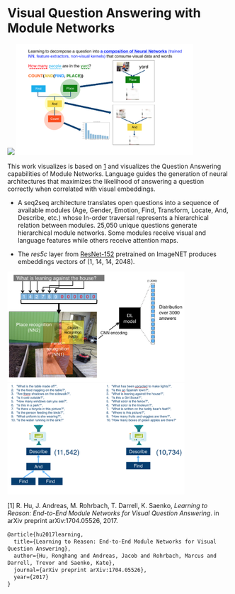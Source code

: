 # Visual Question Answering with Module Networks

<img src="https://github.com/omar-florez/VQA-ModuleNetworks/blob/master/output/VQA2.gif" width="400"> <img src="https://github.com/omar-florez/VQA-ModuleNetworks/blob/master/output/Untitled3.png" width="400">

This work visualizes is based on [1](https://github.com/ronghanghu/n2nmn) and visualizes the Question Answering capabilities of Module Networks. Language guides the generation of neural architectures that maximizes the likelihood of answering a question correctly when correlated with visual embeddings.  

* A seq2seq architecture translates open questions into a sequence of available modules (Age, Gender, Emotion, Find, Transform, Locate, And, Describe, etc.) whose In-order traversal represents a hierarchical relation between modules. 25,050 unique questions generate hierarchical module networks. Some modules receive visual and language features while others receive attention maps.

* The *res5c* layer from [ResNet-152](https://github.com/KaimingHe/deep-residual-networks) pretrained on ImageNET produces embeddings vectors of (1, 14, 14, 2048).

<img src="https://github.com/omar-florez/VQA-ModuleNetworks/blob/master/output/Untitled2.png" width="400">
<img src="https://github.com/omar-florez/VQA-ModuleNetworks/blob/master/output/Untitled4.png" width="400">

[1] R. Hu, J. Andreas, M. Rohrbach, T. Darrell, K. Saenko, *Learning to Reason: End-to-End Module Networks for Visual Question Answering*. in arXiv preprint arXiv:1704.05526, 2017.
```
@article{hu2017learning,
  title={Learning to Reason: End-to-End Module Networks for Visual Question Answering},
  author={Hu, Ronghang and Andreas, Jacob and Rohrbach, Marcus and Darrell, Trevor and Saenko, Kate},
  journal={arXiv preprint arXiv:1704.05526},
  year={2017}
}
```


